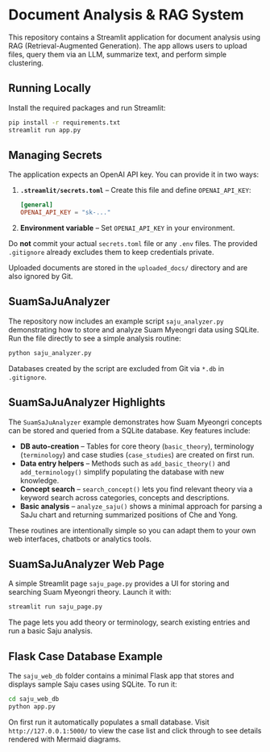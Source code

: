 # Document Analysis & RAG System

This repository contains a Streamlit application for document analysis using RAG (Retrieval-Augmented Generation). The app allows users to upload files, query them via an LLM, summarize text, and perform simple clustering.

## Running Locally

Install the required packages and run Streamlit:

```bash
pip install -r requirements.txt
streamlit run app.py
```

## Managing Secrets

The application expects an OpenAI API key. You can provide it in two ways:

1. **`.streamlit/secrets.toml`** – Create this file and define `OPENAI_API_KEY`:

   ```toml
   [general]
   OPENAI_API_KEY = "sk-..."
   ```

2. **Environment variable** – Set `OPENAI_API_KEY` in your environment.

Do **not** commit your actual `secrets.toml` file or any `.env` files. The provided `.gitignore` already excludes them to keep credentials private.

Uploaded documents are stored in the `uploaded_docs/` directory and are also ignored by Git.

## SuamSaJuAnalyzer

The repository now includes an example script `saju_analyzer.py` demonstrating how to
store and analyze Suam Myeongri data using SQLite. Run the file directly to see
a simple analysis routine:

```bash
python saju_analyzer.py
```

Databases created by the script are excluded from Git via `*.db` in `.gitignore`.

## SuamSaJuAnalyzer Highlights

The `SuamSaJuAnalyzer` example demonstrates how Suam Myeongri concepts can be stored and queried from a SQLite database. Key features include:

* **DB auto-creation** – Tables for core theory (`basic_theory`), terminology (`terminology`) and case studies (`case_studies`) are created on first run.
* **Data entry helpers** – Methods such as `add_basic_theory()` and `add_terminology()` simplify populating the database with new knowledge.
* **Concept search** – `search_concept()` lets you find relevant theory via a keyword search across categories, concepts and descriptions.
* **Basic analysis** – `analyze_saju()` shows a minimal approach for parsing a SaJu chart and returning summarized positions of Che and Yong.

These routines are intentionally simple so you can adapt them to your own web interfaces, chatbots or analytics tools.


## SuamSaJuAnalyzer Web Page

A simple Streamlit page `saju_page.py` provides a UI for storing and searching Suam Myeongri theory. Launch it with:

```bash
streamlit run saju_page.py
```

The page lets you add theory or terminology, search existing entries and run a basic Saju analysis.

## Flask Case Database Example

The `saju_web_db` folder contains a minimal Flask app that stores and displays sample Saju cases using SQLite. To run it:

```bash
cd saju_web_db
python app.py
```

On first run it automatically populates a small database. Visit `http://127.0.0.1:5000/` to view the case list and click through to see details rendered with Mermaid diagrams.

